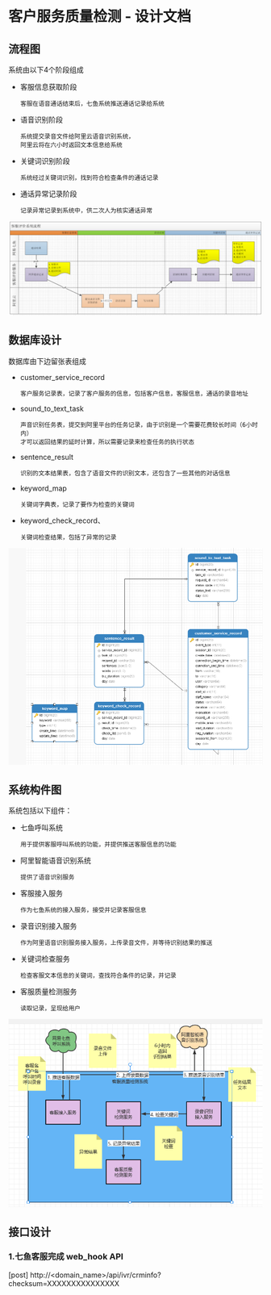 # 客户服务质量检测 - 设计文档

## 流程图
系统由以下4个阶段组成
- 客服信息获取阶段
  
      客服在语音通话结束后，七鱼系统推送通话记录给系统

- 语音识别阶段
  
      系统提交录音文件给阿里云语音识别系统，
      阿里云将在六小时返回文本信息给系统
  
- 关键词识别阶段

      系统经过关键词识别，找到符合检查条件的通话记录

- 通话异常记录阶段

      记录异常记录到系统中，供二次人为核实通话异常

![img.png](../images/workflow.png)

## 数据库设计
数据库由下边留张表组成
- customer_service_record
  
      客户服务记录表，记录了客户服务的信息，包括客户信息，客服信息，通话的录音地址
  
- sound_to_text_task

      声音识别任务表，提交到阿里平台的任务记录，由于识别是一个需要花费较长时间（6小时内）
      才可以返回结果的延时计算，所以需要记录来检查任务的执行状态

- sentence_result

      识别的文本结果表，包含了语音文件的识别文本，还包含了一些其他的对话信息

- keyword_map

      关键词字典表，记录了要作为检查的关键词

- keyword_check_record、

      关键词检查结果，包括了异常的记录

![img.png](../images/db-er.png)

## 系统构件图
系统包括以下组件：

- 七鱼呼叫系统

      用于提供客服呼叫系统的功能，并提供推送客服信息的功能
  
- 阿里智能语音识别系统
  
      提供了语音识别服务

- 客服接入服务
      
      作为七鱼系统的接入服务，接受并记录客服信息

- 录音识别接入服务
    
      作为阿里语音识别服务接入服务，上传录音文件，并等待识别结果的推送
  
- 关键词检查服务

      检查客服文本信息的关键词，查找符合条件的记录，并记录

- 客服质量检测服务

      读取记录，呈现给用户

![img.png](../images/structure.png)

## 接口设计

### 1.七鱼客服完成 web_hook API

[post] http://<domain_name>/api/ivr/crminfo?checksum=XXXXXXXXXXXXXXX




